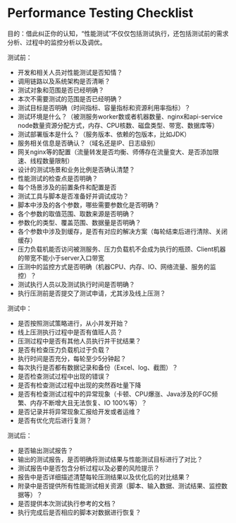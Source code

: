 



# Performance Testing Checklist

目的：借此纠正你的认知，“性能测试”不仅仅包括测试执行，还包括测试前的需求分析、过程中的监控分析以及调优。

测试前：

-   开发和相关人员对性能测试是否知情？
-   调用链路以及系统架构是否清晰？
-   测试对象和范围是否已经明确？
-   本次不需要测试的范围是否已经明确？
-   测试目标是否明确（时间指标、容量指标和资源利用率指标）？
-   测试环境是什么？（被测服务worker数或者机器数量、nginx和api-service node数量资源分配方式，内存、CPU核数、磁盘类型、带宽、数据库等）
-   测试部署版本是什么？（服务版本、依赖的包版本，比如JDK）
-   服务相关信息是否确认？（域名还是IP、日志级别）
-   网关nginx等的配置（流量转发是否均衡、师傅存在流量变大、是否添加限速、线程数量限制）
-   设计的测试场景和业务比例是否确认清楚？
-   性能测试的检查点是否明确？
-   每个场景涉及的前置条件和配置是否
-   测试工具与脚本是否准备好并调试成功？
-   脚本中涉及的各个参数，哪些需要参数化是否明确？
-   各个参数的取值范围、取数来源是否明确？
-   参数化的类型、覆盖范围、数据量是否明确？
-   各个参数中涉及到缓存，是否有对应的解决方案（每轮结束后进行清除、关闭缓存）
-   压力负载机能否访问被测服务、压力负载机不会成为执行的瓶颈、Client机器的带宽不能小于server入口带宽
-   压测中的监控方式是否明确（机器CPU、内存、IO、网络流量、服务的监控）？
-   测试执行人员以及测试执行时间是否明确？
-   执行压测前是否提交了测试申请，尤其涉及线上压测？

测试中：

-   是否按照测试策略进行，从小并发开始？
-   线上压测执行过程中是否有值班人员？
-   压测过程中是否有其他人员执行并干扰结果？
-   是否有检查压力负载机过于负载？
-   执行时间是否充分，每轮至少5分钟起？
-   每次执行是否都有数据记录和备份（Excel、log、截图）？
-   是否检查测试过程中出现的错误？
-   是否有检查测试过程中出现的突然吞吐量下降
-   是否有检查测试过程中的异常现象（卡顿、CPU爆涨、Java涉及的FGC频繁、内存不断增大且无法恢复、IO 100%等）？
-   是否记录并将异常现象汇报给开发或者运维？
-   是否有优化完后进行复测？

测试后：

-   是否输出测试报告？
-   输出的测试报告，是否明确将测试结果与性能测试目标进行了对比？
-   测试报告中是否包含分析过程以及必要的风险提示？
-   报告中是否详细描述清楚每轮压测结果以及优化后的对比结果？
-   附录中是否提供所有性能测试相关资源（脚本、输入数据、测试结果、监控数据等）？
-   是否提供本次测试执行参考的文档？
-   执行完成后是否相应的脚本对数据进行恢复？